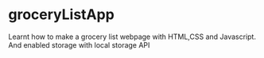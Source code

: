 # groceryListApp
Learnt how to make a grocery list webpage with HTML,CSS and Javascript. And enabled storage with local storage API
